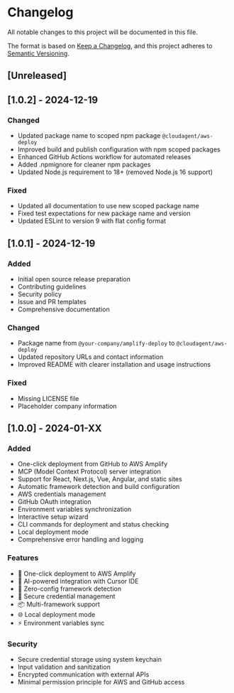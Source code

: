 # Changelog

All notable changes to this project will be documented in this file.

The format is based on [Keep a Changelog](https://keepachangelog.com/en/1.0.0/),
and this project adheres to [Semantic Versioning](https://semver.org/spec/v2.0.0.html).

## [Unreleased]

## [1.0.2] - 2024-12-19

### Changed
- Updated package name to scoped npm package `@cloudagent/aws-deploy`
- Improved build and publish configuration with npm scoped packages
- Enhanced GitHub Actions workflow for automated releases
- Added .npmignore for cleaner npm packages
- Updated Node.js requirement to 18+ (removed Node.js 16 support)

### Fixed
- Updated all documentation to use new scoped package name
- Fixed test expectations for new package name and version
- Updated ESLint to version 9 with flat config format

## [1.0.1] - 2024-12-19

### Added
- Initial open source release preparation
- Contributing guidelines
- Security policy
- Issue and PR templates
- Comprehensive documentation

### Changed
- Package name from `@your-company/amplify-deploy` to `@cloudagent/aws-deploy`
- Updated repository URLs and contact information
- Improved README with clearer installation and usage instructions

### Fixed
- Missing LICENSE file
- Placeholder company information

## [1.0.0] - 2024-01-XX

### Added
- One-click deployment from GitHub to AWS Amplify
- MCP (Model Context Protocol) server integration
- Support for React, Next.js, Vue, Angular, and static sites
- Automatic framework detection and build configuration
- AWS credentials management
- GitHub OAuth integration
- Environment variables synchronization
- Interactive setup wizard
- CLI commands for deployment and status checking
- Local deployment mode
- Comprehensive error handling and logging

### Features
- 🚀 One-click deployment to AWS Amplify
- 🤖 AI-powered integration with Cursor IDE
- 🔧 Zero-config framework detection
- 🔐 Secure credential management
- 📦 Multi-framework support
- 🌐 Local deployment mode
- ⚡ Environment variables sync

### Security
- Secure credential storage using system keychain
- Input validation and sanitization
- Encrypted communication with external APIs
- Minimal permission principle for AWS and GitHub access 